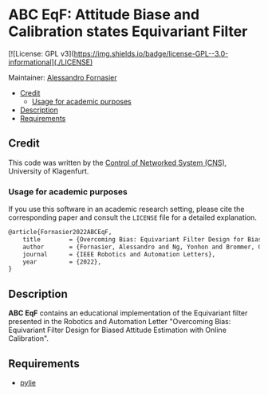 # ABC EqF: Attitude Biase and Calibration states Equivariant Filter

[![License: GPL v3](https://img.shields.io/badge/license-GPL--3.0-informational](./LICENSE)

Maintainer: [Alessandro Fornasier](mailto:alessandro.fornasier@aau.at)

- [Credit](#credit)
  * [Usage for academic purposes](#usage-for-academic-purposes)
- [Description](#description)
- [Requirements](#requirements)

## Credit
This code was written by the [Control of Networked System (CNS)](https://www.aau.at/en/smart-systems-technologies/control-of-networked-systems/), University of Klagenfurt.

### Usage for academic purposes
If you use this software in an academic research setting, please cite the
corresponding paper and consult the `LICENSE` file for a detailed explanation.

```latex
@article{Fornasier2022ABCEqF,
    title        = {Overcoming Bias: Equivariant Filter Design for Biased Attitude Estimation with Online Calibration},
    author       = {Fornasier, Alessandro and Ng, Yonhon and Brommer, Christian and Böhm, Christoph and Mahony, Robert and Weiss, Stephan},
    journal      = {IEEE Robotics and Automation Letters},
    year         = {2022},
}
```

## Description
**ABC EqF** contains an educational implementation of the Equivariant filter presented in the Robotics and Automation Letter "Overcoming Bias: Equivariant Filter Design for Biased Attitude Estimation with Online Calibration".

## Requirements

* [pylie](https://github.com/pvangoor/pylie)

